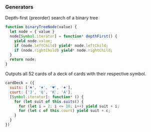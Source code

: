 ### Generators
Depth-first (preorder) search of a binary tree
```javascript
function binaryTreeNode(value) {
  let node = { value }
  node[Symbol.iterator] = function* depthFirst() {
    yield node.value;
    if (node.leftChild) yield* node.leftChild;
    if (node.rightChild) yield* node.rightChild;
  }
  return node;
}
```

Outputs all 52 cards of a deck of cards with their respective symbol.
```javascript
cardDeck = ({
  suits: ['♣️', '♦️', '♥️', '♠️'],
  court: ['J', 'Q', 'K', 'A'],
  [Symbol.iterator]: function* () {
    for (let suit of this.suits() {
      for (let i = 2; i <= 10; i++) yield suit + i;
      for (let c of this.court) yield suit + c;
    }
  }
})
```
